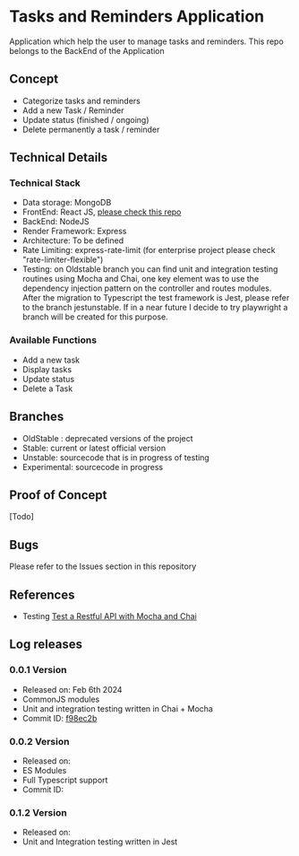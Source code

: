 # Tasks and Reminders Application #

Application which help the user to manage tasks and reminders. This repo belongs to the BackEnd of the Application

## Concept ##
- Categorize tasks and reminders 
- Add a new Task / Reminder
- Update status (finished / ongoing)
- Delete permanently a task / reminder


## Technical Details ##

### Technical Stack ###
* Data storage: MongoDB
* FrontEnd: React JS, [please check this repo](https://github.com/hftamayo/reacttodo) 
* BackEnd: NodeJS
* Render Framework: Express
* Architecture: To be defined 
* Rate Limiting: express-rate-limit (for enterprise project please check "rate-limiter-flexible")
* Testing: on Oldstable branch you can find unit and integration testing routines using Mocha and Chai, one key 
  element was to use the dependency injection pattern on the controller and routes modules. After the migration to
  Typescript the test framework is Jest, please refer to the branch jestunstable. If in a near future I decide to 
  try playwright a branch will be created for this purpose.

### Available Functions ###
* Add a new task
* Display tasks
* Update status
* Delete a Task


## Branches ##
* OldStable : deprecated versions of the project
* Stable: current or latest official version
* Unstable: sourcecode that is in progress of testing
* Experimental: sourcecode in progress


## Proof of Concept ##
[Todo]


## Bugs ##
Please refer to the Issues section in this repository

## References ##
* Testing [Test a Restful API with Mocha and Chai](https://www.digitalocean.com/community/tutorials/test-a-node-restful-api-with-mocha-and-chai)


## Log releases ##
### 0.0.1 Version ###
- Released on: Feb 6th 2024
- CommonJS modules
- Unit and integration testing written in Chai + Mocha
- Commit ID: [f98ec2b](https://github.com/hftamayo/nodetodo/commit/f98ec2b594dfc93271d52d34ffca0ced4fcf1d59)

### 0.0.2 Version ###
- Released on:
- ES Modules
- Full Typescript support
- Commit ID:

### 0.1.2 Version ###
- Released on:
- Unit and Integration testing written in Jest
